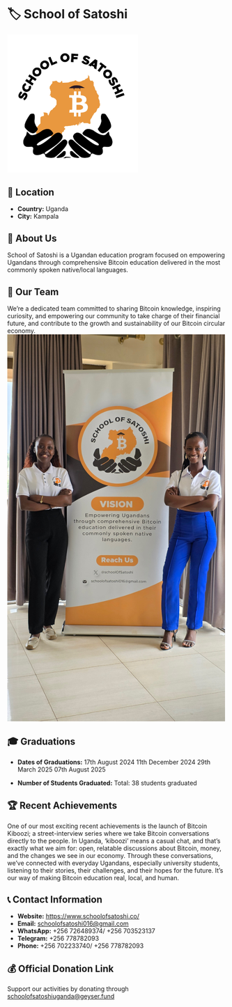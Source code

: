 # 🏷️ School of Satoshi
<img src="https://github.com/MyFirstBitcoin/Full-Node-Directory/blob/0720cf6dab5339d7187b5c55f298845c38b71125/Uganda%20--%20School%20of%20Satoshi/Logo.jpg" width="300" alt="Logo or Picture of the Node"> <!-- 1 picture maximum -->

## 📍 Location
- **Country:** Uganda
- **City:** Kampala

## 📖 About Us
School of Satoshi is a Ugandan education program focused on empowering Ugandans through comprehensive Bitcoin education delivered in the most commonly spoken native/local languages.

## 👥 Our Team
We’re a dedicated team committed to sharing Bitcoin knowledge, inspiring curiosity, and empowering our community to take charge of their financial future, and contribute to the growth and sustainability of our Bitcoin circular economy.
<img src="https://github.com/MyFirstBitcoin/Full-Node-Directory/blob/main/Uganda%20--%20School%20of%20Satoshi/TEAM%201.jpg" width="500" alt="Team Picture"> <!-- 1 picture maximum -->

## 🎓 Graduations
- **Dates of Graduations:**
17th August 2024
11th December 2024
29th March 2025
07th August 2025

- **Number of Students Graduated:** Total: 38 students graduated

## 🏆 Recent Achievements
One of our most exciting recent achievements is the launch of Bitcoin Kiboozi; a street-interview series where we take Bitcoin conversations directly to the people. In Uganda, ‘kiboozi’ means a casual chat, and that’s exactly what we aim for: open, relatable discussions about Bitcoin, money, and the changes we see in our economy. Through these conversations, we’ve connected with everyday Ugandans, especially university students, listening to their stories, their challenges, and their hopes for the future. It’s our way of making Bitcoin education real, local, and human.

## 📞 Contact Information
- **Website:** https://www.schoolofsatoshi.co/
- **Email:** schoolofsatoshi016@gmail.com
- **WhatsApp:** +256 726489374/ +256 703523137
- **Telegram:** +256 778782093
- **Phone:** +256 702233740/ +256 778782093

## 💰 Official Donation Link
Support our activities by donating through schoolofsatoshiuganda@geyser.fund
